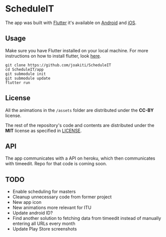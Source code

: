 # ScheduleIT




The app was built with [Flutter](https://flutter.io/) it's available on [Android](x) and [iOS](y).

## Usage

Make sure you have Flutter installed on your local machine. For more instructions on how to install flutter, look [here](https://flutter.io/docs/get-started/install).
```
git clone https://github.com/joakiti/ScheduleIT
cd ScheduleIT/app
git submodule init
git submodule update
flutter run
```

## License
All the animations in the `/assets` folder are distributed under the **CC-BY** license.


The rest of the repository's code and contents are distributed under the **MIT** license as specified in [LICENSE](LICENSE).

## API

The app communicates with a API on heroku, which then communicates with timeedit. Repo for that code is coming soon.

## TODO
- Enable scheduling for masters
- Cleanup unnecessary code from former project
- New app icon
- New animations more relevant for ITU
- Update android ID?
- Find another solution to fetching data from timeedit instead of manually entering all URLs every month
- Update Play Store screenshots
